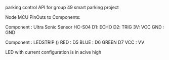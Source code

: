 parking control API for group 49 smart parking project

Node MCU PinOuts to Components:

Component : Ultra Sonic Sensor HC-S04 D1: ECHO D2: TRIG 3V: VCC GND : GND

Component : LEDSTRIP () RED : D5 BLUE : D6 GREEN D7 VCC : VV

LED with current configuration is in acive high
